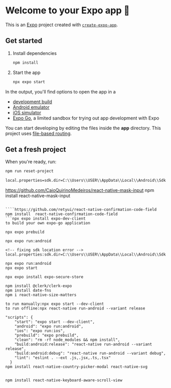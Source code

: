 # Welcome to your Expo app 👋

This is an [Expo](https://expo.dev) project created with [`create-expo-app`](https://www.npmjs.com/package/create-expo-app).

## Get started

1. Install dependencies

   ```bash
   npm install
   ```

2. Start the app

   ```bash
   npx expo start
   ```

In the output, you'll find options to open the app in a

- [development build](https://docs.expo.dev/develop/development-builds/introduction/)
- [Android emulator](https://docs.expo.dev/workflow/android-studio-emulator/)
- [iOS simulator](https://docs.expo.dev/workflow/ios-simulator/)
- [Expo Go](https://expo.dev/go), a limited sandbox for trying out app development with Expo

You can start developing by editing the files inside the **app** directory. This project uses [file-based routing](https://docs.expo.dev/router/introduction).

## Get a fresh project

When you're ready, run:

```bash
npm run reset-project

local.properties=sdk.dir=C:\\Users\\USER\\AppData\\Local\\Android\\Sdk
```

https://github.com/CaioQuirinoMedeiros/react-native-mask-input
npm install react-native-mask-input

`````

````https://github.com/retyui/react-native-confirmation-code-field
npm install  react-native-confirmation-code-field
```npx expo install expo-dev-client
to build your own expo-go application

npx expo prebuild

npx expo run:android

<!-- fixing sdk location error -->
local.properties:sdk.dir=C:\\Users\\USER\\AppData\\Local\\Android\\Sdk

npx expo run:android
npx expo start

npx expo install expo-secure-store

npm install @clerk/clerk-expo
npm install date-fns
npm i react-native-size-matters

to run manually:npx expo start --dev-client
to run offline:npx react-native run-android --variant release

"scripts": {
    "start": "expo start --dev-client",
    "android": "expo run:android",
    "ios": "expo run:ios",
    "prebuild": "expo prebuild",
    "clean": "rm -rf node_modules && npm install",
    "build:android:release": "react-native run-android --variant release",
    "build:android:debug": "react-native run-android --variant debug",
    "lint": "eslint . --ext .js,.jsx,.ts,.tsx"
  }
npm install react-native-country-picker-modal react-native-svg


npm install react-native-keyboard-aware-scroll-view
`````
